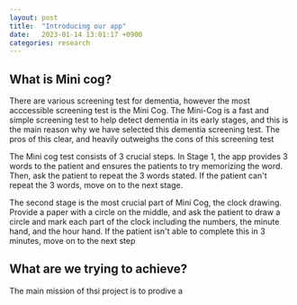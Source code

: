 ```yaml
---
layout: post
title:  "Introducing our app"
date:   2023-01-14 13:01:17 +0900
categories: research
---
```


## What is Mini cog? 

There are various screening test for dementia, however the most acccessible screening test is the Mini Cog. The Mini-Cog is a fast and simple screening test to help detect dementia in its early stages, and this is the main reason why we have selected this dementia screening test. The pros of this clear, and heavily outweighs the cons of this screening test 

The Mini cog test consists of 3 crucial steps. In Stage 1, the app provides 3 words to the patient and ensures the patients to try memorizing the word. Then, ask the patient to repeat the 3 words stated. If the patient can't repeat the 3 words, move on to the next stage. 

The second stage is the most crucial part of Mini Cog, the clock drawing. Provide a paper with a circle on the middle, and ask the patient to draw a circle and mark each part of the clock including the numbers, the minute hand, and the hour hand. If the patient isn't able to complete this in 3 minutes, move on to the next step 


## What are we trying to achieve?

The main mission of thsi project is to prodive a 



